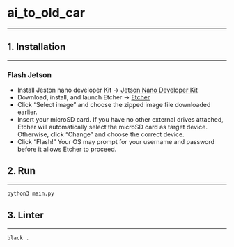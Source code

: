 # ai_to_old_car

---

## 1. Installation

---

### Flash Jetson

- Install Jeston nano developer Kit -> [Jetson Nano Developer Kit](https://developer.nvidia.com/embedded/learn/get-started-jetson-nano-devkit)
- Download, install, and launch Etcher -> [Etcher](https://www.balena.io/etcher/)
- Click “Select image” and choose the zipped image file downloaded earlier.
- Insert your microSD card. If you have no other external drives attached, Etcher will automatically select the microSD card as target device. Otherwise, click “Change” and choose the correct device.
- Click “Flash!” Your OS may prompt for your username and password before it allows Etcher to proceed.

## 2. Run

---

```bash
python3 main.py
```


## 3. Linter

---

```
black .
```